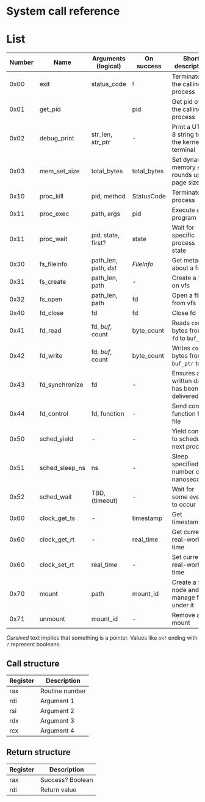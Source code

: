 System call reference
=====================

# List

Number | Name           | Arguments (logical)   | On success  | Short description
-------|----------------|-----------------------|-------------|-------------------
0x00   | exit           | status_code           | !           | Terminate the calling process
0x01   | get_pid        |                       | pid         | Get pid of the calling process
0x02   | debug_print    | str_len, *str_ptr*    | -           | Print a UTF-8 string to the kernel terminal
0x03   | mem_set_size   | total_bytes           | total_bytes | Set dynamic memory size, rounds up to page size
0x10   | proc_kill      | pid, method           | StatusCode  | Terminate a process
0x11   | proc_exec      | path, args            | pid         | Execute a program
0x11   | proc_wait      | pid, state, first?    | state       | Wait for specific process state
0x30   | fs_fileinfo    | path_len, path, *dst* | *FileInfo*  | Get metadata about a file
0x31   | fs_create      | path_len, path        | -           | Create a file on vfs
0x32   | fs_open        | path_len, path        | fd          | Open a file from vfs
0x40   | fd_close       | fd                    | fd          | Close fd
0x41   | fd_read        | fd, *buf*, count      | byte_count  | Reads `count` bytes from `fd` to `buf_ptr`
0x42   | fd_write       | fd, *buf*, count      | byte_count  | Writes `count` bytes from `buf_ptr` to `fd`
0x43   | fd_synchronize | fd                    | -           | Ensures all written data has been delivered
0x44   | fd_control     | fd, function          | -           | Send control function for a file
0x50   | sched_yield    | -                     | -           | Yield control to schedule next process
0x51   | sched_sleep_ns | ns                    | -           | Sleep specified number of nanoseconds
0x52   | sched_wait     | TBD, (timeout)        | -           | Wait for some event to occur
0x60   | clock_get_ts   | -                     | timestamp   | Get timestamp
0x60   | clock_get_rt   | -                     | real_time   | Get current real-world time
0x60   | clock_set_rt   | real_time             | -           | Set current real-world time
0x70   | mount          | path                  | mount_id    | Create a fs node and manage fs under it
0x71   | unmount        | mount_id              | -           | Remove a mount

*Cursived* text implies that something is a pointer.
Values like `ok?` ending with `?` represent booleans.

## Call structure

Register | Description
---------|-------------
rax      | Routine number
rdi      | Argument 1
rsi      | Argument 2
rdx      | Argument 3
rcx      | Argument 4

## Return structure

Register | Description
---------|-------------
rax      | Success? Boolean
rdi      | Return value
